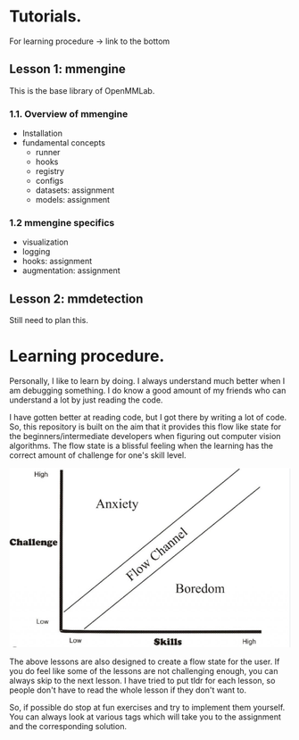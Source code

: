 # Tutorials. 

For learning procedure -> link to the bottom

## Lesson 1: mmengine
This is the base library of OpenMMLab. 

### 1.1. Overview of mmengine
  - Installation
  - fundamental concepts 
    - runner
    - hooks
    - registry
    - configs
    - datasets: assignment
    - models: assignment

### 1.2 mmengine specifics
  - visualization
  - logging
  - hooks: assignment
  - augmentation: assignment

## Lesson 2: mmdetection
Still need to plan this. 


# Learning procedure. 

Personally, I like to learn by doing. I always understand much better when I am debugging something. I do know a good amount of my friends who can understand a lot by just reading the code. 

I have gotten better at reading code, but I got there by writing a lot of code. 
So, this repository is built on the aim that it provides this flow like state for the beginners/intermediate developers when figuring out computer vision algorithms. The flow state is a blissful feeling when the learning has the correct amount of challenge for one's skill level. 

<div align="center">

![Learning Flow State](media/flow_diagram.png)

</div>

The above lessons are also designed to create a flow state for the user. If you do feel like some of the lessons are not challenging enough, you can always skip to the next lesson. I have tried to put tldr for each lesson, so people don't have to read the whole lesson if they don't want to.

So, if possible do stop at fun exercises and try to implement them yourself. You can always look at various tags which will take you to the assignment and the corresponding solution. 

